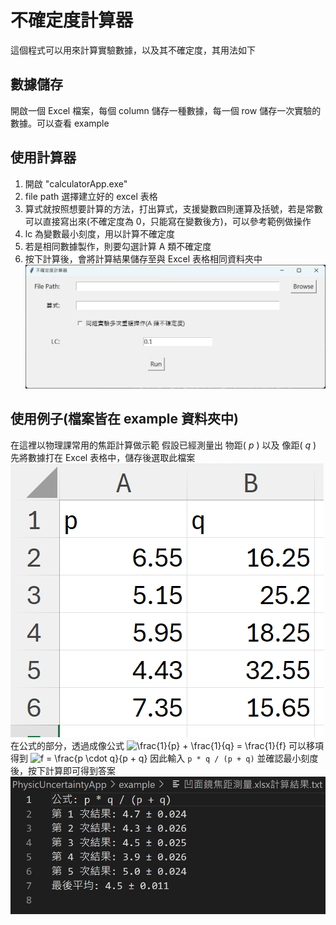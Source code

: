 # 不確定度計算器
這個程式可以用來計算實驗數據，以及其不確定度，其用法如下

## 數據儲存
開啟一個 Excel 檔案，每個 column 儲存一種數據，每一個 row 儲存一次實驗的數據。可以查看 example

## 使用計算器
1. 開啟 "calculatorApp.exe"
2. file path 選擇建立好的 excel 表格
3. 算式就按照想要計算的方法，打出算式，支援變數四則運算及括號，若是常數可以直接寫出來(不確定度為 0，只能寫在變數後方)，可以參考範例做操作
4. lc 為變數最小刻度，用以計算不確定度
5. 若是相同數據製作，則要勾選計算 A 類不確定度
6. 按下計算後，會將計算結果儲存至與 Excel 表格相同資料夾中
![alt text](./example/image1.png)

## 使用例子(檔案皆在 example 資料夾中)
在這裡以物理課常用的焦距計算做示範
假設已經測量出 物距( $p$ ) 以及 像距( $q$ )
先將數據打在 Excel 表格中，儲存後選取此檔案
![alt text](example/image.png)
在公式的部分，透過成像公式 
![\frac{1}{p} + \frac{1}{q} = \frac{1}{f}](https://render.githubusercontent.com/render/math?math=%5Cfrac%7B1%7D%7Bp%7D%20%2B%20%5Cfrac%7B1%7D%7Bq%7D%20%3D%20%5Cfrac%7B1%7D%7Bf%7D)
可以移項得到
![f = \frac{p \cdot q}{p + q}](https://render.githubusercontent.com/render/math?math=f%20%3D%20%5Cfrac%7Bp%20%5Ccdot%20q%7D%7Bp%20%2B%20q%7D)
因此輸入 `p * q / (p + q)` 並確認最小刻度後，按下計算即可得到答案
![alt text](./example/image2.png)
